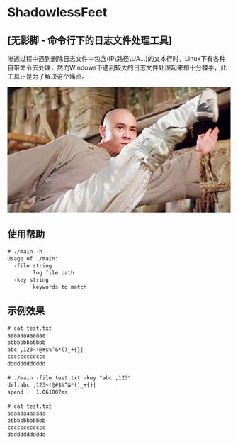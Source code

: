 # ShadowlessFeet 

## [无影脚 - 命令行下的日志文件处理工具]

渗透过程中遇到删除日志文件中包含(IP\路径\UA...)的文本行时，Linux下有各种自带命令去处理，然而Windows下遇到较大的日志文件处理起来却十分棘手，此工具正是为了解决这个痛点。

![](img/1.jpeg)

## 使用帮助

```
# ./main -h
Usage of ./main:
  -file string
        log file path
  -key string
        keywords to match
```

## 示例效果

```
# cat test.txt
aaaaaaaaaaaa
bbbbbbbbbbbb
abc ,123~!@#$%^&*()_+{}|
cccccccccccc
dddddddddddd

# ./main -file test.txt -key "abc ,123"
del:abc ,123~!@#$%^&*()_+{}|
spend :  1.061807ms

# cat test.txt
aaaaaaaaaaaa
bbbbbbbbbbbb
cccccccccccc
dddddddddddd
```

